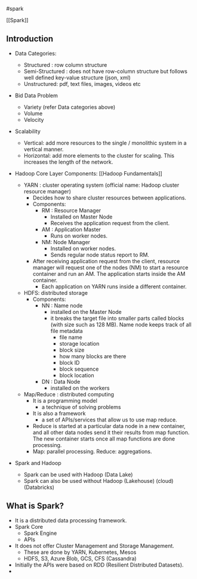 #spark 

[[Spark]]

## Introduction

* Data Categories:
	* Structured : row column structure
	* Semi-Structured : does not have row-column structure but follows well defined key-value structure (json, xml)
	* Unstructured: pdf, text files, images, videos etc

* Bid Data Problem
	* Variety (refer Data categories above)
	* Volume
	* Velocity

* Scalability
	* Vertical: add more resources to the single / monolithic system in a vertical manner.
	* Horizontal: add more elements to the cluster for scaling. This increases the length of the network.

* Hadoop Core Layer Components: [[Hadoop Fundamentals]]
	* YARN : cluster operating system (official name: Hadoop cluster resource manager)
		* Decides how to share cluster resources between applications.
		* Components:
			* RM : Resource Manager
				* Installed on Master Node
				* Receives the application request from the client.
			* AM : Application Master
				* Runs on worker nodes.
			* NM: Node Manager
				* Installed on worker nodes.
				* Sends regular node status report to RM.
		* After receiving application request from the client, resource manager will request one of the nodes (NM) to start a resource container and run an AM. The application starts inside the AM container.
			* Each application on YARN runs inside a different container.
	* HDFS: distributed storage
		* Components:
			* NN : Name node
				* installed on the Master Node
				* it breaks the target file into smaller parts called blocks (with size such as 128 MB). Name node keeps track of all file metadata 
					* file name
					* storage location
					* block size
					* how many blocks are there
					* block ID
					* block sequence
					* block location
			* DN : Data Node
				* installed on the workers
	* Map/Reduce : distributed computing
		* It is a programming model
			* a technique of solving problems
		* It is also a framework
			* a set of APIs/services that allow us to use map reduce.
		* Reduce is started at a particular data node in a new container, and all other data nodes send it their results from map function. The new container starts once all map functions are done processing.
		* Map: parallel processing. Reduce: aggregations.
* Spark and Hadoop
	* Spark can be used with Hadoop (Data Lake)
	* Spark can also be used without Hadoop (Lakehouse) (cloud) (Databricks)



## What is Spark?

* It is a distributed data processing framework.
* Spark Core
	* Spark Engine
	* APIs
* It does not offer Cluster Management and Storage Management.
	* These are done by YARN, Kubernetes, Mesos
	* HDFS, S3, Azure Blob, GCS, CFS (Cassandra)
* Initially the APIs were based on RDD (Resilient Distributed Datasets).
* 


